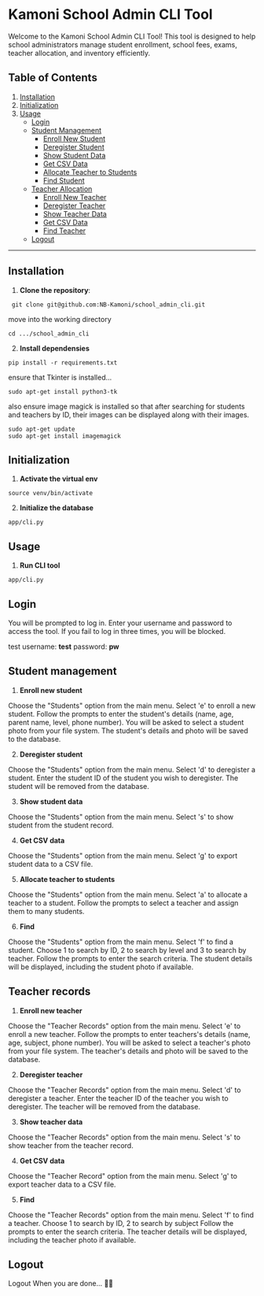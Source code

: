 # Kamoni School Admin CLI Tool

Welcome to the Kamoni School Admin CLI Tool! This tool is designed to help school administrators manage student enrollment, school fees, exams, teacher allocation, and inventory efficiently.

## Table of Contents
1. [Installation](#installation)
2. [Initialization](#initialization)
3. [Usage](#usage)
    - [Login](#login)
    - [Student Management](#student-management)
        - [Enroll New Student](#enroll-new-student)
        - [Deregister Student](#deregister-student)
        - [Show Student Data](#show-student-data)
        - [Get CSV Data](#get-csv-data)
        - [Allocate Teacher to Students](#allocate-teacher-to-students)
        - [Find Student](#find-student)
    - [Teacher Allocation](#teacher-allocation)
         - [Enroll New Teacher](#enroll-new-teacher)
        - [Deregister Teacher](#deregister-teacher)
        - [Show Teacher Data](#show-teacher-data)
        - [Get CSV Data](#get-csv-data)
        - [Find Teacher](#find-teacher)
    - [Logout](#logout)

---

## Installation

1. **Clone the repository**:
   
  ```
   git clone git@github.com:NB-Kamoni/school_admin_cli.git

  ```
move into the working directory

  ```
  cd .../school_admin_cli

  ```

2. **Install dependensies**

```
pip install -r requirements.txt

```
ensure that Tkinter is installed...

```
sudo apt-get install python3-tk

```
also ensure image magick is installed so that after searching for students and teachers by ID, their images can be displayed along with their images.

```
sudo apt-get update
sudo apt-get install imagemagick

```

## Initialization

1. **Activate the virtual env**

```
source venv/bin/activate

```
2. **Initialize the database**

```
app/cli.py

```
## Usage

1. **Run CLI tool**

```
app/cli.py

```
## Login
You will be prompted to log in. Enter your username and password to access the tool. If you fail to log in three times, you will be blocked.

test username: **test**
password: **pw**

## Student management

1. **Enroll new student**

Choose the "Students" option from the main menu.
Select 'e' to enroll a new student.
Follow the prompts to enter the student's details (name, age, parent name, level, phone number).
You will be asked to select a student photo from your file system.
The student's details and photo will be saved to the database.

2. **Deregister student**

Choose the "Students" option from the main menu.
Select 'd' to deregister a student.
Enter the student ID of the student you wish to deregister.
The student will be removed from the database.

3. **Show student data**

Choose the "Students" option from the main menu.
Select 's' to show student from the student record.

4. **Get CSV data**

Choose the "Students" option from the main menu.
Select 'g' to export student data to a CSV file.

5. **Allocate teacher to students**

Choose the "Students" option from the main menu.
Select 'a' to allocate a teacher to a student.
Follow the prompts to select a teacher and assign them to many students.

6. **Find**

Choose the "Students" option from the main menu.
Select 'f' to find a student.
Choose 1 to search by ID, 2 to search by level and 3 to search by teacher.
Follow the prompts to enter the search criteria.
The student details will be displayed, including the student photo if available.

## Teacher records

1. **Enroll new teacher**

Choose the "Teacher Records" option from the main menu.
Select 'e' to enroll a new teacher.
Follow the prompts to enter teachers's details (name, age, subject, phone number).
You will be asked to select a teacher's photo from your file system.
The teacher's details and photo will be saved to the database.

2. **Deregister teacher**

Choose the "Teacher Records" option from the main menu.
Select 'd' to deregister a teacher.
Enter the teacher ID of the teacher you wish to deregister.
The teacher will be removed from the database.


3. **Show teacher data**

Choose the "Teacher Records" option from the main menu.
Select 's' to show teacher from the teacher record.

4. **Get CSV data**

Choose the "Teacher Record" option from the main menu.
Select 'g' to export teacher data to a CSV file.

5. **Find**

Choose the "Teacher Records" option from the main menu.
Select 'f' to find a teacher.
Choose 1 to search by ID, 2 to search by subject
Follow the prompts to enter the search criteria.
The teacher details will be displayed, including the teacher photo if available.

## Logout

Logout When you are done... 🎉🎊